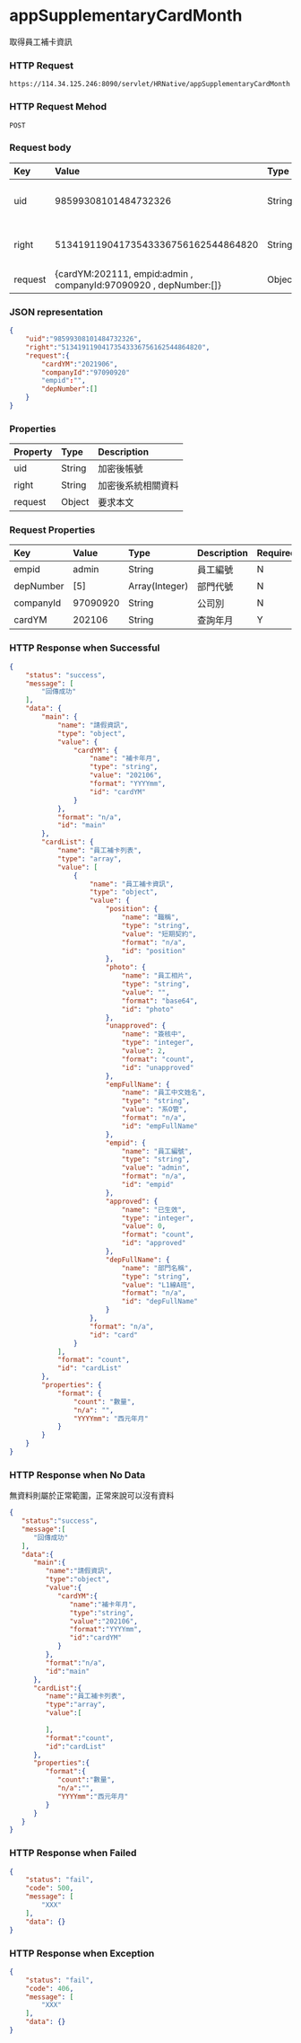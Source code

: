 # appSupplementaryCardMonth
取得員工補卡資訊

### HTTP Request
```
https://114.34.125.246:8090/servlet/HRNative/appSupplementaryCardMonth
```

### HTTP Request Mehod
```
POST
```

### Request body
| Key | Value | Type | Description |
|:----------|:-------------|:-----|:------------|
| uid | 98599308101484732326 | String | 需透過appLogin取得
| right | 51341911904173543336756162544864820 | String | 需透過appLogin取得 |
| request | {cardYM:202111, empid:admin , companyId:97090920 , depNumber:[]} | Object | 查詢條件

### JSON representation
```json
{
    "uid":"98599308101484732326",
    "right":"51341911904173543336756162544864820",
    "request":{
        "cardYM":"2021906",
        "companyId":"97090920"
        "empid":"",
        "depNumber":[]
    }
}
```

### Properties
| Property | Type | Description |
|:---------|:-----|:------------|
| uid   | String | 加密後帳號 |
| right | String | 加密後系統相關資料 |
| request | Object | 要求本文 |

### Request Properties
 Key | Value | Type | Description | Required | Format |
|:----------|:-------------|:-----|:------------|:------------|:------------|
| empid | admin | String | 員工編號 | N | n/a | 查詢員工編號 |
| depNumber | [5] | Array(Integer) | 部門代號 | N | n/a |
| companyId | 97090920 | String | 公司別 | N | n/a |
| cardYM | 202106 | String | 查詢年月 | Y | AC(YYYYmm) |

### HTTP Response when Successful
```json
{
    "status": "success",
    "message": [
        "回傳成功"
    ],
    "data": {
        "main": {
            "name": "請假資訊",
            "type": "object",
            "value": {
                "cardYM": {
                    "name": "補卡年月",
                    "type": "string",
                    "value": "202106",
                    "format": "YYYYmm",
                    "id": "cardYM"
                }
            },
            "format": "n/a",
            "id": "main"
        },
        "cardList": {
            "name": "員工補卡列表",
            "type": "array",
            "value": [
                {
                    "name": "員工補卡資訊",
                    "type": "object",
                    "value": {
                        "position": {
                            "name": "職稱",
                            "type": "string",
                            "value": "短期契約",
                            "format": "n/a",
                            "id": "position"
                        },
                        "photo": {
                            "name": "員工相片",
                            "type": "string",
                            "value": "",
                            "format": "base64",
                            "id": "photo"
                        },
                        "unapproved": {
                            "name": "簽核中",
                            "type": "integer",
                            "value": 2,
                            "format": "count",
                            "id": "unapproved"
                        },
                        "empFullName": {
                            "name": "員工中文姓名",
                            "type": "string",
                            "value": "系O管",
                            "format": "n/a",
                            "id": "empFullName"
                        },
                        "empid": {
                            "name": "員工編號",
                            "type": "string",
                            "value": "admin",
                            "format": "n/a",
                            "id": "empid"
                        },
                        "approved": {
                            "name": "已生效",
                            "type": "integer",
                            "value": 0,
                            "format": "count",
                            "id": "approved"
                        },
                        "depFullName": {
                            "name": "部門名稱",
                            "type": "string",
                            "value": "L1線A班",
                            "format": "n/a",
                            "id": "depFullName"
                        }
                    },
                    "format": "n/a",
                    "id": "card"
                }
            ],
            "format": "count",
            "id": "cardList"
        },
        "properties": {
            "format": {
                "count": "數量",
                "n/a": "",
                "YYYYmm": "西元年月"
            }
        }
    }
}
```

### HTTP Response when No Data
無資料則屬於正常範圍，正常來說可以沒有資料
```json
{
   "status":"success",
   "message":[
      "回傳成功"
   ],
   "data":{
      "main":{
         "name":"請假資訊",
         "type":"object",
         "value":{
            "cardYM":{
               "name":"補卡年月",
               "type":"string",
               "value":"202106",
               "format":"YYYYmm",
               "id":"cardYM"
            }
         },
         "format":"n/a",
         "id":"main"
      },
      "cardList":{
         "name":"員工補卡列表",
         "type":"array",
         "value":[
            
         ],
         "format":"count",
         "id":"cardList"
      },
      "properties":{
         "format":{
            "count":"數量",
            "n/a":"",
            "YYYYmm":"西元年月"
         }
      }
   }
}
```

### HTTP Response when Failed
```json
{
    "status": "fail",
    "code": 500,
    "message": [
        "XXX"
    ],
    "data": {}
}
```

### HTTP Response when Exception
```json
{
    "status": "fail",
    "code": 406,
    "message": [
        "XXX"
    ],
    "data": {}
}
```
